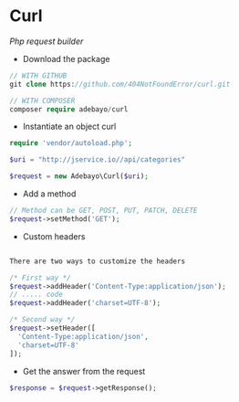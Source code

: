 Curl
====

*Php request builder*

* Download the package

```php
// WITH GITHUB
git clone https://github.com/404NotFoundError/curl.git

// WITH COMPOSER
composer require adebayo/curl
```

* Instantiate an object curl

```php
require 'vendor/autoload.php';

$uri = "http://jservice.io//api/categories"

$request = new Adebayo\Curl($uri);
```

* Add a method

```php
// Method can be GET, POST, PUT, PATCH, DELETE
$request->setMethod('GET');
```

* Custom headers

```php

There are two ways to customize the headers

/* First way */
$request->addHeader('Content-Type:application/json');
// ..... code  
$request->addHeader('charset=UTF-8');

/* Second way */
$request->setHeader([
  'Content-Type:application/json',
  'charset=UTF-8'
]);

```

* Get the answer from the request

```php
$response = $request->getResponse();
```





